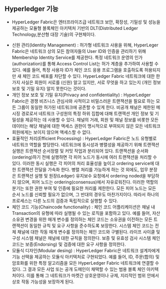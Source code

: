## Hyperledger 기능
- HyperLedger Fabric은 엔터프라이즈급 네트워크 보안, 확장성, 기밀성 및 성능을 제공하는 모듈형 블록체인 아키텍처 기반의 DLT(Distributed Ledger Technology,분산형 대장 기술)의 구현체이다.

<ul>
  <li>신원 관리(Identity Management) : 허가형 네트워크 사용을 위해, HyperLeger Fabric은 네트워크 상의 모든 참여자들의 User ID와 인증을 관리하기 위해 Membership Identity Service를 제공한다. 특정 네트워크 운영의 인가(authorization)를 통해 Access Control List는 허가 계층을 추가하여 사용할 수 있다. 예를 들어, 특정 사용자 ID가 체인 코드 응용 프로그램을 호출하도록 허용되지만 새 체인 코드 배포를 차단할 수 있다. HyperLedger Fabric 네트워크에 대한 한 가지 사실은 회원이 서로를 (신원) 알고 있지만, 서로 무엇을 하고 있는지 (개인 정보 보호 및 기밀 유지) 알지 못한다는 것이다.</li>
  <li>개인 정보 보호 및 기밀 유지(Privacy and confidentiality) : HyperLedger Fabric은 경쟁 비즈니스 관심사와 사적이고 비밀스러운 트랜잭션을 필요로 하는 모든 그룹이 동일한 허가된 네트워크에 공존할 수 있게 한다. 비공개 채널은 제한된 메시징 경로로서 네트워크 구성원의 특정 하위 집합에 대해 트랜잭션 개인 정보 및 기밀성을 제공하는 데 사용할 수 있다. 채널의 거래, 회원 및 채널 정보를 비롯한 모든 데이터는 해당 채널에 대한 액세스 권한이 명시적으로 부여되지 않은 모든 네트워크 회원에게는 보이지 않으며 액세스할 수 없다.</li>
  <li>효율적인 처리(Efficient Processing) : HyperLedger Fabric은 노드 유형별로 네트워크 역할을 할당한다. 네트워크에 동시성과 병렬성을 제공하기 위해 트랜잭션 실행은 트랜잭션 순서정렬 및 커밋 작업과 분리되어 있다. 트랜잭션을 순서화(ordering)하기 전에 실행하면 각 피어 노드가 동시에 여러 트랜잭션을 처리할 수 있다. 이러한 동시 실행은 각 피어의 처리 효율성을 높이고 ordering service에 대한 트랜잭션 전달을 가속화 한다. 병렬 처리를 가능하게 하는 것 외에도, 업무 분장은 트랜잭션 실행 및 원장(Ledger) 유지보수 요청에서 ordering noded을 부담하지 않으며, 피어 노드는 ordering(consensus)에서 자유로워진다. 이러한 역할의 분기는 또한 권한 부여 및 인증에 필요한 처리를 제한한다. 모든 피어 노드는 모든 순서 노드를 신뢰할 필요가 없으며, 그 반대의 경우도 마찬가지이다. 따라서 하나의 프로세스는 다른 노드의 검증과 독립적으로 실행할 수 있다.</li>
  <li>체인 코드 기능(Chaincode functionality) : 체인 코드 어플리케이션은 채널 내 Transaction의 유형에 따라 실행될 수 있는 로직을 포함하고 있다. 예를 들어, 자산 소유권 변경을 위한 매개 변수를 정의하는 체인 코드는 소유권을 이전하는 모든 트랜잭션이 동일한 규칙 및 요구 사항을 준수하도록 보장한다. 시스템 체인 코드는 전체 채널에 대한 작동 매개 변수를 정의하는 체인 코드와 구별된다. 라이프 사이클 및 구성 시스템 채널은 채널에 대한 규칙을 정의한다. 보증 및 유효성 검사 시스템 체인 코드는 보증(Endorsing) 및 검증에 대한 요구 사항을 정의한다.</li>
  <li>모듈식 디자인(Modular desing) : HyperLedger Fabric은 네트워크 설계자에게 기능 선택을 제공하는 모듈식 아키텍처로 구현되었다. 예를 들어, ID, 주문(합의) 및 암호화를 위한 특정 알고리즘을 모든 HyperLedger Fabric 네트워크에 연결할 수 있다. 그 결과 모든 사업 또는 공개 도메인이 채택할 수 있는 범용 블록 체인 아키텍처이다. 이를 통해 그 네트워크가 마켓간 상호운영이나 규제, 지리적인 범위 안에서 상호 작동 가능성을 보장하게 된다.</li>
</ul>
